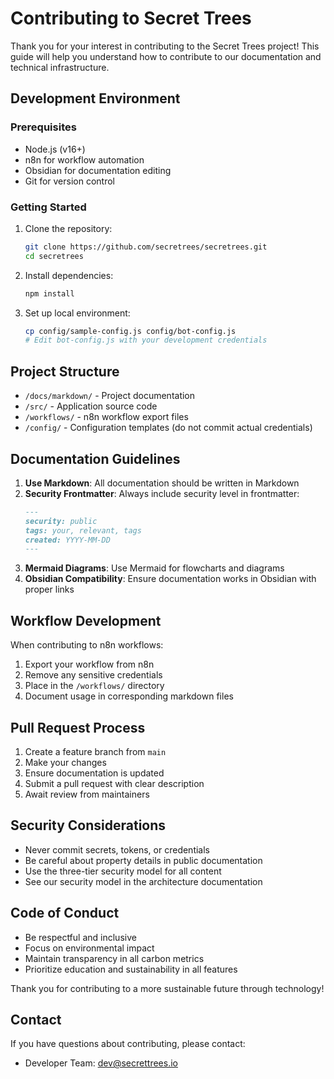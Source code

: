 # Contributing to Secret Trees

Thank you for your interest in contributing to the Secret Trees project! This guide will help you understand how to contribute to our documentation and technical infrastructure.

## Development Environment

### Prerequisites
- Node.js (v16+)
- n8n for workflow automation
- Obsidian for documentation editing
- Git for version control

### Getting Started
1. Clone the repository:
   ```bash
   git clone https://github.com/secretrees/secretrees.git
   cd secretrees
   ```

2. Install dependencies:
   ```bash
   npm install
   ```

3. Set up local environment:
   ```bash
   cp config/sample-config.js config/bot-config.js
   # Edit bot-config.js with your development credentials
   ```

## Project Structure

- `/docs/markdown/` - Project documentation
- `/src/` - Application source code
- `/workflows/` - n8n workflow export files
- `/config/` - Configuration templates (do not commit actual credentials)

## Documentation Guidelines

1. **Use Markdown**: All documentation should be written in Markdown
2. **Security Frontmatter**: Always include security level in frontmatter:
   ```markdown
   ---
   security: public
   tags: your, relevant, tags
   created: YYYY-MM-DD
   ---
   ```
3. **Mermaid Diagrams**: Use Mermaid for flowcharts and diagrams
4. **Obsidian Compatibility**: Ensure documentation works in Obsidian with proper links

## Workflow Development

When contributing to n8n workflows:

1. Export your workflow from n8n
2. Remove any sensitive credentials
3. Place in the `/workflows/` directory
4. Document usage in corresponding markdown files

## Pull Request Process

1. Create a feature branch from `main`
2. Make your changes
3. Ensure documentation is updated
4. Submit a pull request with clear description
5. Await review from maintainers

## Security Considerations

- Never commit secrets, tokens, or credentials
- Be careful about property details in public documentation
- Use the three-tier security model for all content
- See our security model in the architecture documentation

## Code of Conduct

- Be respectful and inclusive
- Focus on environmental impact
- Maintain transparency in all carbon metrics
- Prioritize education and sustainability in all features

Thank you for contributing to a more sustainable future through technology!

## Contact

If you have questions about contributing, please contact:
- Developer Team: dev@secrettrees.io 